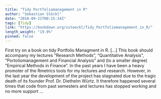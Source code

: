 ```yaml
---
title: "Tidy Portfoliomanagement in R"
author: "Sebastian Stöckl"
date: "2018-09-21T00:15:34Z"
tags: [Tidy]
link: "https://bookdown.org/sstoeckl/Tidy_Portfoliomanagement_in_R/"
length_weight: "19.9%"
pinned: false
---
```


First try on a book on tidy Portfolio Managment in R. [...] This book should accompany my lectures “Research Methods”, “Quantitative Analysis”, “Portoliomanagement and Financial Analysis” and (to a smaller degree) “Empirical Methods in Finance”. In the past years I have been a heavy promoter of the Rmetrics tools for my lectures and research. However, in the last year the development of the project has stagnated due to the tragic death of its founder Prof. Dr. Diethelm Würtz. It therefore happened several times that code from past semesters and lectures has stopped working and no more support  ...
